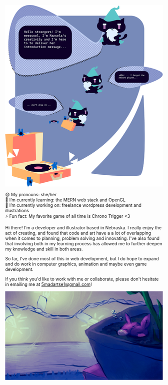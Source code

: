![A short comic that has a wizard cat saying that they are a representation of Marcela's creativity and that they are bringing her introduction message in the form of a music player.](https://raw.githubusercontent.com/meescool/meescool/main/images/githubIntro.svg) 

😄 My pronouns: she/her <br>
🌱 I’m currently learning: the MERN web stack and OpenGL<br>
🔭 I’m currently working on: freelance wordpress development and illustrations <br>
⚡ Fun fact: My favorite game of all time is Chrono Trigger <3

Hi there! I'm a developer and illustrator based in Nebraska. 
I really enjoy the act of creating, and found that code and art have a
a lot of overlapping when it comes to planning, problem solving and innovating. 
I've also found that involving both in my learning process has allowed me to 
further deepen my knowledge and skill in both areas.

So far, I've done most of this in web development, but I do hope to 
expand and do work in computer graphics, animation and maybe even game development.

If you think you'd like to work with me or collaborate, please don't hesitate in
emailing me at 5madartse1@gmail.com!

![A digital gif illustration of a small rabbit plushie. The rabbit is small and is purple, and it looks like it's resting inside of a plant. In the background there are flashing lights.](https://raw.githubusercontent.com/meescool/meescool/main/images/cutebunny.gif) 

<!--
**meescool/meescool** is a ✨ _special_ ✨ repository because its `README.md` (this file) appears on your GitHub profile.

Here are some ideas to get you started:

- 🔭 I’m currently working on ...
- 🌱 I’m currently learning ...
- 👯 I’m looking to collaborate on ...
- 🤔 I’m looking for help with ...
- 💬 Ask me about ...
- 📫 How to reach me: ...
- 😄 Pronouns: ...
- ⚡ Fun fact: ...
-->
